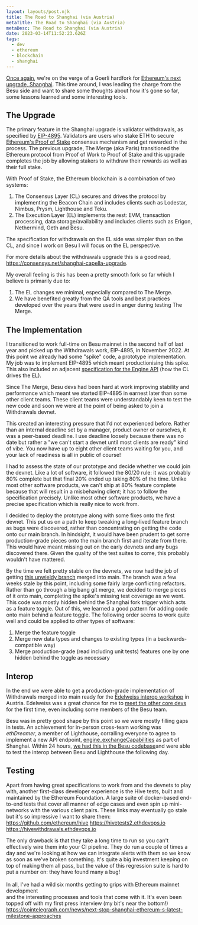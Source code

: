 ```yaml
---
layout: layouts/post.njk
title: The Road to Shanghai (via Austria)
metaTitle: The Road to Shanghai (via Austria)
metaDesc: The Road to Shanghai (via Austria)
date: 2023-03-14T11:52:23.626Z
tags:
  - dev
  - ethereum
  - blockchain
  - shanghai
---
```

[Once again](https://www.simondudley.com/posts/testing-the-merge-with-10-000-validators/), we're on the verge of a Goerli hardfork for [Ethereum's next upgrade, Shanghai](https://blog.ethereum.org/2023/03/08/goerli-shapella-announcement). This time around, I was leading the charge from the Besu side and want to share some thoughts about how it's gone so far, some lessons learned and some interesting tools.

## T﻿he Upgrade

The primary feature in the Shanghai upgrade is validator withdrawals, as specified by [EIP-4895](https://eips.ethereum.org/EIPS/eip-4895). Validators are users who stake ETH to secure [Ethereum's Proof of Stake](https://ethereum.org/en/developers/docs/consensus-mechanisms/pos/) consensus mechanism and get rewarded in the process. The previous upgrade, The Merge (aka Paris) transitioned the Ethereum protocol from Proof of Work to Proof of Stake and this upgrade completes the job by allowing stakers to withdraw their rewards as well as their full stake.

With Proof of Stake, the Ethereum blockchain is a combination of two systems: 

1. The Consensus Layer (CL) secures and drives the protocol by implementing the Beacon Chain and includes clients such as Lodestar, Nimbus, Prysm, Lighthouse and Teku.
2. The Execution Layer (EL) implements the rest: EVM, transaction processing, data storage/availability and includes clients such as Erigon, Nethermind, Geth and Besu.

The specification for withdrawals on the EL side was simpler than on the CL, and since I work on Besu I will focus on the EL perspective.

For more details about the withdrawals upgrade this is a good read, https://consensys.net/shanghai-capella-upgrade.

My overall feeling is this has been a pretty smooth fork so far which I believe is primarily due to:

1. The EL changes we minimal, especially compared to The Merge.
2. We have benefited greatly from the QA tools and best practices developed over the years that were used in anger during testing The Merge.

## T﻿he Implementation

I transitioned to work full-time on Besu mainnet in the second half of last year and picked up the Withdrawals work, EIP-4895, in November 2022. At this point we already had some "spike" code, a prototype implementation. My job was to implement EIP-4895 which meant productionising this spike. This also included an adjacent [specification for the Engine API](https://github.com/ethereum/execution-apis/blob/main/src/engine/shanghai.md) (how the CL drives the EL).

Since The Merge, Besu devs had been hard at work improving stability and performance which meant we started EIP-4895 in earnest later than some other client teams. These client teams were understandably keen to test the new code and soon we were at the point of being asked to join a Withdrawals devnet.

This created an interesting pressure that I'd not experienced before. Rather than an internal deadline set by a manager, product owner or ourselves, it was a peer-based deadline. I use deadline loosely because there was no date but rather a "we can't start a devnet until most clients are ready" kind of vibe. You now have up to eight other client teams waiting for you, and your lack of readiness is all in public of course!

I had to assess the state of our prototype and decide whether we could join the devnet. Like a lot of software, it followed the 80/20 rule: it was probably 80% complete but that final 20% ended up taking 80% of the time. Unlike most other software products, we can't ship at 80% feature complete because that will result in a misbehaving client; it has to follow the specification precisely. Unlike most other software products, we have a precise specification which is really nice to work from.

I decided to deploy the prototype along with some fixes onto the first devnet. This put us on a path to keep tweaking a long-lived feature branch as bugs were discovered, rather than concentrating on getting the code onto our main branch. In hindsight, it would have been prudent to get some production-grade pieces onto the main branch first and iterate from there. This would have meant missing out on the early devnets and any bugs discovered there. Given the quality of the test suites to come, this probably wouldn't have mattered. 

By the time we felt pretty stable on the devnets, we now had the job of getting [this unwieldy branch](https://github.com/hyperledger/besu/pull/4818) merged into main. The branch was a few weeks stale by this point, including some fairly large conflicting refactors. Rather than go through a big bang git merge, we decided to merge pieces of it onto main, completing the spike's missing test coverage as we went. This code was mostly hidden behind the Shanghai fork trigger which acts as a feature toggle. Out of this, we learned a good pattern for adding code onto main behind a feature toggle. The following order seems to work quite well and could be applied to other types of software:

1. Merge the feature toggle
2. Merge new data types and changes to existing types (in a backwards-compatible way)
3. Merge production-grade (read including unit tests) features one by one hidden behind the toggle as necessary

## I﻿nterop

I﻿n the end we were able to get a production-grade implementation of Withdrawals merged into main ready for the [Edelweiss interop workshop](https://blog.ethereum.org/2023/02/07/edelweiss-interop-recap) in Austria. Edelweiss was a great chance for me to [meet the other core devs](https://twitter.com/SiLaDu/status/1620175559157497859) for the first time, even including some members of the Besu team.

Besu was in pretty good shape by this point so we were mostly filling gaps in tests. An achievement for in-person cross-team working was *ethDreamer*, a member of Lighthouse, corralling everyone to agree to implement a new API endpoint, [engine_exchangeCapabilities](https://github.com/ethereum/execution-apis/pull/364) as part of Shanghai. Within 24 hours, [we had this in the Besu codebase](https://github.com/hyperledger/besu/pull/4997)a﻿nd were able to test the interop between Besu and Lighthouse the following day.

## T﻿esting 

Apart from having great specifications to work from and the devnets to play with, another first-class developer experience is the Hive tests, built and maintained by the Ethereum Foundation. A large suite of docker-based end-to-end tests that cover all manner of edge cases and even spin up mini-networks with the various client pairs. These links may eventually go stale but it's so impressive I want to share them:
https://github.com/ethereum/hive
https://hivetests2.ethdevops.io
https://hivewithdrawals.ethdevops.io

The only drawback is that they take a long time to run so you can't effectively wire them into your CI pipeline. They do run a couple of times a day and we're looking at how we can integrate alerts with them so we know as soon as we've broken something.
It's quite a big investment keeping on top of making them all pass, but the value of this regression suite is hard to put a number on: they have found many a bug!\
\
I﻿n all, I've had a wild six months getting to grips with Ethereum mainnet development\
and the interesting processes and tools that come with it. It's even been topped off with my first press interview (my bit's near the bottom!) \
https://cointelegraph.com/news/next-stop-shanghai-ethereum-s-latest-milestone-approaches